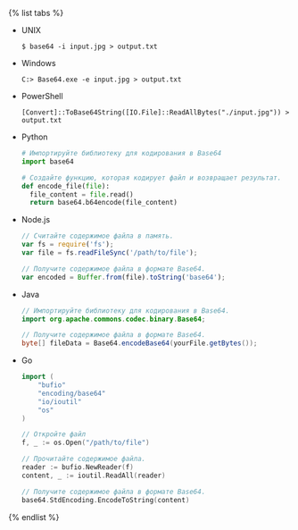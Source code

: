 
{% list tabs %}

- UNIX
  
  ```
  $ base64 -i input.jpg > output.txt
  ```
  
- Windows
  
  ```
  C:> Base64.exe -e input.jpg > output.txt
  ```
  
- PowerShell
  
  ```
  [Convert]::ToBase64String([IO.File]::ReadAllBytes("./input.jpg")) > output.txt
  ```
  
- Python
  
  ```python
  # Импортируйте библиотеку для кодирования в Base64
  import base64
  
  # Создайте функцию, которая кодирует файл и возвращает результат.
  def encode_file(file):
    file_content = file.read()
    return base64.b64encode(file_content)
  ```
  
- Node.js
  
  ```js
  // Считайте содержимое файла в память.
  var fs = require('fs');
  var file = fs.readFileSync('/path/to/file');
  
  // Получите содержимое файла в формате Base64.
  var encoded = Buffer.from(file).toString('base64');
  ```
  
- Java
  
  ```java
  // Импортируйте библиотеку для кодирования в Base64.
  import org.apache.commons.codec.binary.Base64;
  
  // Получите содержимое файла в формате Base64.
  byte[] fileData = Base64.encodeBase64(yourFile.getBytes());
  ```
  
- Go
  
  ```go
  import (
      "bufio"
      "encoding/base64"
      "io/ioutil"
      "os"
  )
  
  // Откройте файл
  f, _ := os.Open("/path/to/file")
  
  // Прочитайте содержимое файла.
  reader := bufio.NewReader(f)
  content, _ := ioutil.ReadAll(reader)
  
  // Получите содержимое файла в формате Base64.
  base64.StdEncoding.EncodeToString(content)
  ```
  
{% endlist %}
